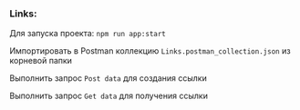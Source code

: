 
### Links:
Для запуска проекта: `npm run app:start`

Импортировать в Postman коллекцию `Links.postman_collection.json` из корневой папки

Выполнить запрос `Post data` для создания ссылки

Выполнить запрос `Get data` для получения ссылки

